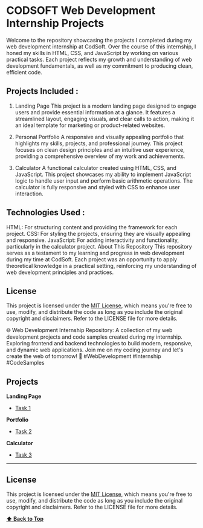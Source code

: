 # CODSOFT Web Development Internship Projects 
Welcome to the repository showcasing the projects I completed during my web development internship at CodSoft. Over the course of this internship, I honed my skills in HTML, CSS, and JavaScript by working on various practical tasks. Each project reflects my growth and understanding of web development fundamentals, as well as my commitment to producing clean, efficient code.

## Projects Included :

1. Landing Page
This project is a modern landing page designed to engage users and provide essential information at a glance. It features a streamlined layout, engaging visuals, and clear calls to action, making it an ideal template for marketing or product-related websites.

2. Personal Portfolio
A responsive and visually appealing portfolio that highlights my skills, projects, and professional journey. This project focuses on clean design principles and an intuitive user experience, providing a comprehensive overview of my work and achievements.

3. Calculator
A functional calculator created using HTML, CSS, and JavaScript. This project showcases my ability to implement JavaScript logic to handle user input and perform basic arithmetic operations. The calculator is fully responsive and styled with CSS to enhance user interaction.

## Technologies Used :
HTML: For structuring content and providing the framework for each project.
CSS: For styling the projects, ensuring they are visually appealing and responsive.
JavaScript: For adding interactivity and functionality, particularly in the calculator project.
About This Repository
This repository serves as a testament to my learning and progress in web development during my time at CodSoft. Each project was an opportunity to apply theoretical knowledge in a practical setting, reinforcing my understanding of web development principles and practices.

## License

This project is licensed under the [MIT License](LICENSE), which means you're free to use, modify, and distribute the code as long as you include the original copyright and disclaimers. Refer to the LICENSE file for more details.




🌐 Web Development Internship Repository: A collection of my web development projects and code samples created during my internship. Exploring frontend and backend technologies to build modern, responsive, and dynamic web applications. Join me on my coding journey and let's create the web of tomorrow! 🚀 #WebDevelopment #Internship #CodeSamples

## Projects


**Landing Page**
- [Task 1](https://github.com/Rutujamurkut98/CodSoft-Web-Development-/tree/main/Calculatorg%20Page)

**Portfolio**
- [Task 2](https://github.com/Rutujamurkut98/CodSoft-Web-Development-/tree/main/Landing%20Page)

**Calculator**
- [Task 3](https://github.com/Rutujamurkut98/CodSoft-Web-Development-/tree/main/Portfolio)

---

## License

This project is licensed under the [MIT License](LICENSE), which means you're free to use, modify, and distribute the code as long as you include the original copyright and disclaimers. Refer to the LICENSE file for more details.

**[⬆ Back to Top](#table-of-contents)**

